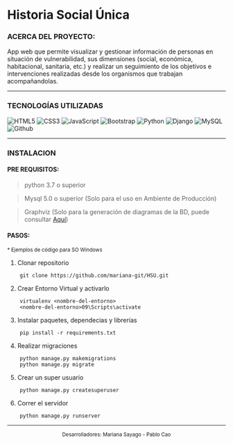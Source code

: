 # Historia Social Única

### ACERCA DEL PROYECTO:

App web que permite visualizar y gestionar información de personas en situación de vulnerabilidad, sus dimensiones (social, económica, habitacional, sanitaria, etc.) y realizar un seguimiento de los objetivos e intervenciones realizadas desde los organismos que trabajan acompañandolas.  


---
### TECNOLOGÍAS UTILIZADAS

![HTML5](https://img.shields.io/badge/-HTML5-%23F11423?style=flat-square&logo=html5&logoColor=ffffff)
![CSS3](https://img.shields.io/badge/-CSS3-%231572B6?style=flat-square&logo=css3)
![JavaScript](https://img.shields.io/badge/-JavaScript-%23F7DF1C?style=flat-square&logo=javascript&logoColor=000000&labelColor=%23F7DF1C&color=%23FFCE5A)
![Bootstrap](https://img.shields.io/badge/-Bootstrap-BE85C6?style=flat-square&logo=Bootstrap)
![Python](http://img.shields.io/badge/-Python-DAD031?style=flat-square&logo=python)
![Django](http://img.shields.io/badge/-Django-025922?style=flat-square&logo=django&logoColor=025922&labelColor=DAD031)
![MySQL](https://img.shields.io/badge/-MySQL-ffffff?style=flat-square&logo=mysql)
![Github](https://img.shields.io/badge/Github-000?style=flat-square&logo=Github)



---

### INSTALACION

#### PRE REQUISITOS:
> python 3.7 o superior

> Mysql 5.0 o superior (Solo para el uso en Ambiente de Producción)

> Graphviz (Solo para la generación de diagramas de la BD, puede consultar [Aquí](https://django-extensions.readthedocs.io/en/latest/graph_models.html))


#### PASOS:
<sub>* Ejemplos de código para SO Windows</sub>

1. Clonar repositorio

```
    git clone https://github.com/mariana-git/HSU.git
```

2. Crear Entorno Virtual y activarlo
```
    virtualenv <nombre-del-entorno>
    <nombre-del-entorno>09\Scripts\activate 
```
3. Instalar paquetes, dependecias y librerías
```
    pip install -r requirements.txt 
```

4. Realizar migraciones
```
    python manage.py makemigrations 
    python manage.py migrate
```
5. Crear un super usuario
```
    python manage.py createsuperuser
```
6. Correr el servidor 
```
    python manage.py runserver
```


---
<center><sub>Desarrolladores:  Mariana Sayago - Pablo Cao</sub></center>


